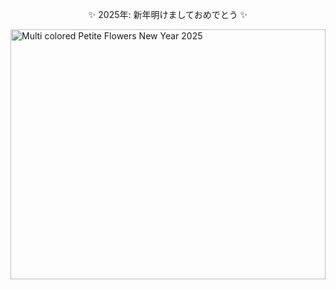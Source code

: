 <!--<p align="center">Hi there </p>-->
<!--
<p align="center">
  <img style="height: 30px" src="https://readme-typing-svg.demolab.com?font=Fira+Code&size=20&duration=4000&pause=1000&color=F7F7F7&repeat=false&width=435&lines=%E2%9C%A8+2025%E5%B9%B4%3A+%E6%96%B0%E5%B9%B4%E6%98%8E%E3%81%91%E3%81%BE%E3%81%97%E3%81%A6%E3%81%8A%E3%82%81%E3%81%A7%E3%81%A8%E3%81%86+%E2%9C%A8" alt="Typing SVG" />
</p>
-->

<p align="center">✨ 2025年: 新年明けましておめでとう ✨</p>

<!-- <img src="https://i.pinimg.com/originals/7c/94/14/7c941471d957e19a871de0fd5b237436.gif"  alt="Summer River Flowing Ghibli gif" width="100%" height="400px">-->
<!-- <img src="https://i.pinimg.com/originals/6b/9a/eb/6b9aeb45310db4fad6851f4f51417a28.gif"  alt="Butterfly Reserved Image" width="100%" height="400px">-->
<!-- <img src="https://i.pinimg.com/originals/98/c2/66/98c266cd8c8def7670acabbfc5c66cea.gif"  alt="Great Oak Tree" width="100%" height="400px">-->
<!-- <img src="https://i.pinimg.com/originals/fb/28/12/fb28120c184f7d3184c421d64b36271a.gif"  alt="Hand Over River Water" width="100%" height="400px">-->
<!-- <img src="https://i.pinimg.com/originals/11/cf/ee/11cfeef9eaa56c71a6eeb9933f933492.gif"  alt="Wniter Snoopy on the roof gif" width="100%" height="400px">-->
<img src="https://i.pinimg.com/originals/c2/29/0d/c2290de20311e9b3dccd962b0074fdc9.gif"  alt="Multi colored Petite Flowers New Year 2025" width="100%" height="400px">

  <!--
**ITSURENXD/ITSURENXD** is a ✨ _special_ ✨ repository because its `README.md` (this file) appears on your GitHub profile.

Here are some ideas to get you started:

- 🔭 I’m currently working on ...
- 🌱 I’m currently learning ...
- 👯 I’m looking to collaborate on ...
- 🤔 I’m looking for help with ...
- 💬 Ask me about ...
- 📫 How to reach me: ...
- 😄 Pronouns: ...
- ⚡ Fun fact: ...
-->







